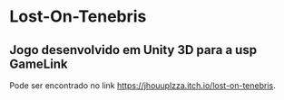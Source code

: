 # Lost-On-Tenebris
## Jogo desenvolvido em Unity 3D para a usp GameLink
Pode ser encontrado no link https://jhouuplzza.itch.io/lost-on-tenebris.
